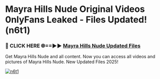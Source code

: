 # Mayra Hills Nude Original Videos 0nlyFans Leaked - Files Updated! (n6t1)

<h3>🔴 CLICK HERE 🌐==►► <a href="https://tinyurl.com/y5r63du9" rel="nofollow">Mayra Hills Nude Updated Files</a></h3>

Get Mayra Hills Nude and all content. Now you can access all videos and pictures of Mayra Hills Nude. New Updated Files 2025!

[![n6t1](https://i.imgur.com/UVo9nyh.gif)](https://tinyurl.com/y5r63du9)